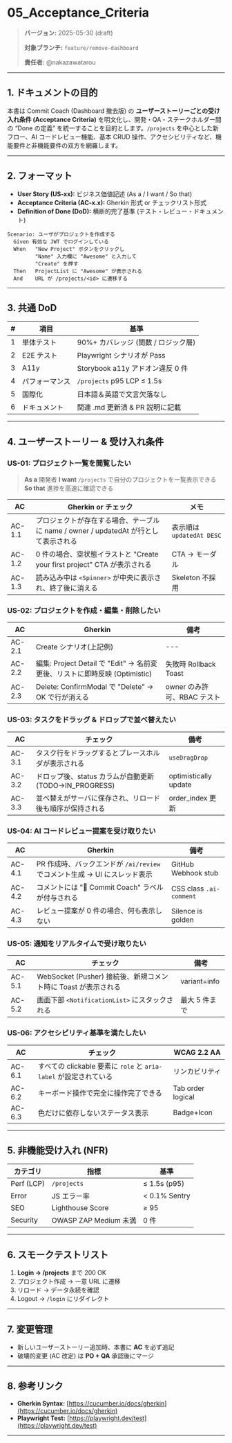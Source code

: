 # 05\_Acceptance\_Criteria

> **バージョン:** 2025-05-30 (draft)
>
> **対象ブランチ:** `feature/remove-dashboard`
>
> **責任者:** @nakazawatarou

---

## 1. ドキュメントの目的

本書は Commit Coach (Dashboard 撤去版) の **ユーザーストーリーごとの受け入れ条件 (Acceptance Criteria)** を明文化し、開発・QA・ステークホルダー間の “Done の定義” を統一することを目的とします。`/projects` を中心とした新フロー、AI コードレビュー機能、基本 CRUD 操作、アクセシビリティなど、機能要件と非機能要件の双方を網羅します。

---

## 2. フォーマット

* **User Story (US-xx):** ビジネス価値記述 (As a / I want / So that)
* **Acceptance Criteria (AC-x.x):** Gherkin 形式 or チェックリスト形式
* **Definition of Done (DoD):** 横断的完了基準 (テスト・レビュー・ドキュメント)

```gherkin
Scenario: ユーザがプロジェクトを作成する
  Given 有効な JWT でログインしている
  When   "New Project" ボタンをクリックし
         "Name" 入力欄に "Awesome" と入力して
         "Create" を押す
  Then   ProjectList に "Awesome" が表示される
  And    URL が /projects/<id> に遷移する
```

---

## 3. 共通 DoD

| # | 項目      | 基準                         |
| - | ------- | -------------------------- |
| 1 | 単体テスト   | 90%+ カバレッジ (関数 / ロジック層)    |
| 2 | E2E テスト | Playwright シナリオが Pass      |
| 3 | A11y    | Storybook a11y アドオン違反 0 件  |
| 4 | パフォーマンス | `/projects` p95 LCP ≤ 1.5s |
| 5 | 国際化     | 日本語＆英語で文言欠落なし              |
| 6 | ドキュメント  | 関連 .md 更新済 & PR 説明に記載      |

---

## 4. ユーザーストーリー & 受け入れ条件

### US-01: プロジェクト一覧を閲覧したい

> **As a** 開発者
> **I want** `/projects` で自分のプロジェクトを一覧表示できる
> **So that** 進捗を高速に確認できる

| AC     | Gherkin or チェック                                         | メモ                    |
| ------ | ------------------------------------------------------- | --------------------- |
| AC-1.1 | プロジェクトが存在する場合、テーブルに name / owner / updatedAt が行として表示される | 表示順は `updatedAt DESC` |
| AC-1.2 | 0 件の場合、空状態イラストと "Create your first project" CTA が表示される  | CTA → モーダル            |
| AC-1.3 | 読み込み中は `<Spinner>` が中央に表示され、終了後に消える                     | Skeleton 不採用          |

### US-02: プロジェクトを作成・編集・削除したい

| AC     | Gherkin                                                   | 備考                  |
| ------ | --------------------------------------------------------- | ------------------- |
| AC-2.1 | Create シナリオ(上記例)                                          | ---                 |
| AC-2.2 | 編集: Project Detail で "Edit" → 名前変更後、リストに即時反映 (Optimistic) | 失敗時 Rollback Toast  |
| AC-2.3 | Delete: ConfirmModal で "Delete" → OK で行が消える               | owner のみ許可、RBAC テスト |

### US-03: タスクをドラッグ & ドロップで並べ替えたい

| AC     | チェック                                      | 備考                    |
| ------ | ----------------------------------------- | --------------------- |
| AC-3.1 | タスク行をドラッグするとプレースホルダが表示される                 | `useDragDrop`         |
| AC-3.2 | ドロップ後、status カラムが自動更新 (TODO→IN\_PROGRESS) | optimistically update |
| AC-3.3 | 並べ替えがサーバに保存され、リロード後も順序が保持される              | order\_index 更新       |

### US-04: AI コードレビュー提案を受け取りたい

| AC     | Gherkin                                          | 備考                      |
| ------ | ------------------------------------------------ | ----------------------- |
| AC-4.1 | PR 作成時、バックエンドが `/ai/review` でコメント生成 → UI にスレッド表示 | GitHub Webhook stub     |
| AC-4.2 | コメントには "🧠 Commit Coach" ラベルが付与される               | CSS class `.ai-comment` |
| AC-4.3 | レビュー提案が 0 件の場合、何も表示しない                           | Silence is golden       |

### US-05: 通知をリアルタイムで受け取りたい

| AC     | チェック                                         | 備考           |
| ------ | -------------------------------------------- | ------------ |
| AC-5.1 | WebSocket (Pusher) 接続後、新規コメント時に Toast が表示される | variant=info |
| AC-5.2 | 画面下部 `<NotificationList>` にスタックされる           | 最大 5 件まで     |

### US-06: アクセシビリティ基準を満たしたい

| AC     | チェック                                              | WCAG 2.2 AA       |
| ------ | ------------------------------------------------- | ----------------- |
| AC-6.1 | すべての clickable 要素に `role` と `aria-label` が設定されている | リンカビリティ           |
| AC-6.2 | キーボード操作で完全に操作完了できる                                | Tab order logical |
| AC-6.3 | 色だけに依存しないステータス表示                                  | Badge+Icon        |

---

## 5. 非機能受け入れ (NFR)

| カテゴリ       | 指標                  | 基準            |
| ---------- | ------------------- | ------------- |
| Perf (LCP) | `/projects`         | ≤ 1.5s (p95)  |
| Error      | JS エラー率             | < 0.1% Sentry |
| SEO        | Lighthouse Score    | ≥ 95          |
| Security   | OWASP ZAP Medium 未満 | 0 件           |

---

## 6. スモークテストリスト

1. **Login → /projects** まで 200 OK
2. プロジェクト作成 → 一意 URL に遷移
3. リロード → データ永続を確認
4. Logout → `/login` にリダイレクト

---

## 7. 変更管理

* 新しいユーザーストーリー追加時、本書に **AC** を必ず追記
* 破壊的変更 (AC 改定) は **PO + QA** 承認後にマージ

---

## 8. 参考リンク

* **Gherkin Syntax:** [https://cucumber.io/docs/gherkin](https://cucumber.io/docs/gherkin)
* **Playwright Test:** [https://playwright.dev/test](https://playwright.dev/test)

---

<!-- End of File -->
